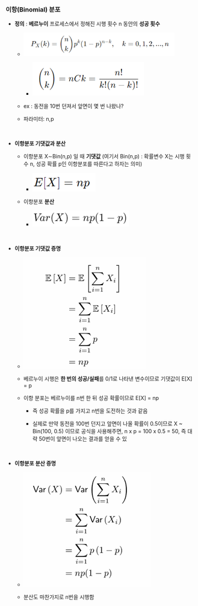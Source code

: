 ### 이항(Binomial) 분포

- **정의** : **베르누이** 프로세스에서 정해진 시행 횟수 n 동안의 **성공 횟수**

    - ![System Resources](../../images/Probability%20Theory%20for%20AI%20images/03-2장이항분포공식.png)
 
        - ![System Resources](../../images/Probability%20Theory%20for%20AI%20images/03-2장조합공식.png)
    
    - ex : 동전을 10번 던져서 앞면이 몇 번 나왔나?
    
    - 파라미터: n,p

<br/>

- **이항분포 기댓값과 분산**

    - 이항분포 X∼Bin(n,p) 일 때 **기댓값** (여기서 Bin(n,p) : 확률변수 X는 시행 횟수 n, 성공 확률 p인 이항분포를 따른다고 하자는 의미)
 
        - ![System Resources](../../images/Probability%20Theory%20for%20AI%20images/03-2장이항분포기댓값.png)
     
   - 이항분포 **분산**
 
       - ![System Resources](../../images/Probability%20Theory%20for%20AI%20images/03-2장이항분포분산.png)
    
<br/>

- **이항분포 기댓값 증명**

    - ![System Resources](../../images/Probability%20Theory%20for%20AI%20images/03-2장이항분포기댓값증명.png)
 
    - 베르누이 시행은 **한 번의 성공/실패**를 0/1로 나타낸 변수이므로 기댓값이 E[X] = p
 
    - 이항 분포는 베르누이를 n번 한 뒤 성공 확률이므로 E[X] = np
 
        - 즉 성공 확률을 p를 가지고 n번을 도전하는 것과 같음
     
        - 실제로 만약 동전을 100번 던지고 앞면이 나올 확률이 0.5이므로 X ~ Bin(100, 0.5) 이므로 공식을 사용해주면, n x p = 100 x 0.5 = 50, 즉 대략 50번이 앞면이 나오는 결과를 얻을 수 있
     

<br/>

- **이항분포 분산 증명**

    - ![System Resources](../../images/Probability%20Theory%20for%20AI%20images/03-2장이항분포분산증명.png)
 
    - 분산도 마찬가지로 n번을 시행함 

